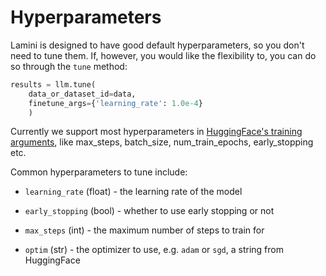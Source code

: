 # Hyperparameters

Lamini is designed to have good default hyperparameters, so you don't need to tune them. If, however, you would like the flexibility to, you can do so through the `tune` method:

```python hl_lines="3"
results = llm.tune(
    data_or_dataset_id=data,
    finetune_args={'learning_rate': 1.0e-4}
    )
```

Currently we support most hyperparameters in [HuggingFace's training arguments](https://huggingface.co/docs/transformers/v4.33.3/en/main_classes/trainer#transformers.TrainingArguments), like max_steps, batch_size, num_train_epochs, early_stopping etc.

Common hyperparameters to tune include:

- `learning_rate` (float) - the learning rate of the model

- `early_stopping` (bool) - whether to use early stopping or not

- `max_steps` (int) - the maximum number of steps to train for

- `optim` (str) - the optimizer to use, e.g. `adam` or `sgd`, a string from HuggingFace
